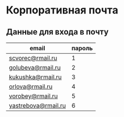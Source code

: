 # Корпоративная почта


## Данные для входа в почту
 email | пароль
 --- | --- 
scvorec@rmail.ru |	1 
golubeva@rmail.ru |	2
kukushka@rmail.ru |	3
orlova@rmail.ru | 4
vorobey@rmail.ru | 5
yastrebova@rmail.ru | 6
